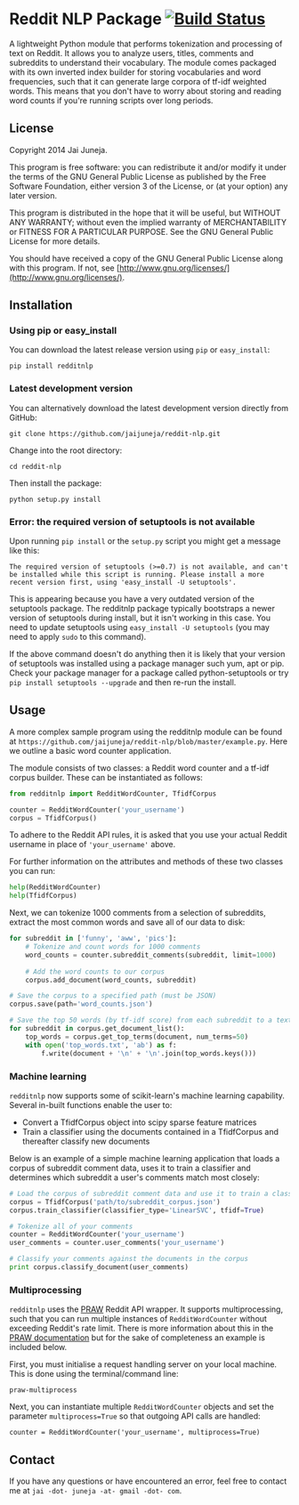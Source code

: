 # Reddit NLP Package [![Build Status](https://travis-ci.org/jaijuneja/reddit-nlp.svg?branch=master)](https://travis-ci.org/jaijuneja/reddit-nlp)

A lightweight Python module that performs tokenization and processing of text on Reddit. It allows you to analyze users, titles, comments and subreddits to understand their vocabulary. The module comes packaged with its own inverted index builder for storing vocabularies and word frequencies, such that it can generate large corpora of tf-idf weighted words. This means that you don't have to worry about storing and reading word counts if you're running scripts over long periods.

## License

Copyright 2014 Jai Juneja.

This program is free software: you can redistribute it and/or modify it under the terms of the GNU General Public License as published by the Free Software Foundation, either version 3 of the License, or (at your option) any later version.

This program is distributed in the hope that it will be useful, but WITHOUT ANY WARRANTY; without even the implied warranty of MERCHANTABILITY or FITNESS FOR A PARTICULAR PURPOSE. See the GNU General Public License for more details.

You should have received a copy of the GNU General Public License along with this program. If not, see [http://www.gnu.org/licenses/](http://www.gnu.org/licenses/).

## Installation

### Using pip or easy_install

You can download the latest release version using `pip` or `easy_install`:

```
pip install redditnlp
```

### Latest development version
You can alternatively download the latest development version directly from GitHub:

```
git clone https://github.com/jaijuneja/reddit-nlp.git
```

Change into the root directory:

```
cd reddit-nlp
```

Then install the package:

```
python setup.py install
```

### Error: the required version of setuptools is not available

Upon running `pip install` or the `setup.py` script you might get a message like this:

```
The required version of setuptools (>=0.7) is not available, and can't be installed while this script is running. Please install a more recent version first, using 'easy_install -U setuptools'.
```

This is appearing because you have a very outdated version of the setuptools package. The redditnlp package typically bootstraps a newer version of setuptools during install, but it isn't working in this case. You need to update setuptools using `easy_install -U setuptools` (you may need to apply `sudo` to this command).

If the above command doesn't do anything then it is likely that your version of setuptools was installed using a package manager such yum, apt or pip. Check your package manager for a package called python-setuptools or try `pip install setuptools --upgrade` and then re-run the install.

## Usage

A more complex sample program using the redditnlp module can be found at `https://github.com/jaijuneja/reddit-nlp/blob/master/example.py`. Here we outline a basic word counter application.

The module consists of two classes: a Reddit word counter and a tf-idf corpus builder. These can be instantiated as follows:

```python
from redditnlp import RedditWordCounter, TfidfCorpus

counter = RedditWordCounter('your_username')
corpus = TfidfCorpus()
```

To adhere to the Reddit API rules, it is asked that you use your actual Reddit username in place of `'your_username'` above.

For further information on the attributes and methods of these two classes you can run:

```python
help(RedditWordCounter)
help(TfidfCorpus)
```

Next, we can tokenize 1000 comments from a selection of subreddits, extract the most common words and save all of our data to disk:

```python
for subreddit in ['funny', 'aww', 'pics']:
    # Tokenize and count words for 1000 comments
    word_counts = counter.subreddit_comments(subreddit, limit=1000)
    
    # Add the word counts to our corpus
    corpus.add_document(word_counts, subreddit)

# Save the corpus to a specified path (must be JSON)
corpus.save(path='word_counts.json')

# Save the top 50 words (by tf-idf score) from each subreddit to a text file
for subreddit in corpus.get_document_list():
    top_words = corpus.get_top_terms(document, num_terms=50)
    with open('top_words.txt', 'ab') as f:
        f.write(document + '\n' + '\n'.join(top_words.keys()))
```

### Machine learning

`redditnlp` now supports some of scikit-learn's machine learning capability. Several in-built functions enable the user to:

* Convert a TfidfCorpus object into scipy sparse feature matrices
* Train a classifier using the documents contained in a TfidfCorpus and thereafter classify new documents

Below is an example of a simple machine learning application that loads a corpus of subreddit comment data, uses it to train a classifier and determines which subreddit a user's comments match most closely:

```python
# Load the corpus of subreddit comment data and use it to train a classifier
corpus = TfidfCorpus('path/to/subreddit_corpus.json')
corpus.train_classifier(classifier_type='LinearSVC', tfidf=True)

# Tokenize all of your comments
counter = RedditWordCounter('your_username')
user_comments = counter.user_comments('your_username')

# Classify your comments against the documents in the corpus
print corpus.classify_document(user_comments)
```

### Multiprocessing

`redditnlp` uses the [PRAW](https://github.com/praw-dev/praw) Reddit API wrapper. It supports multiprocessing, such that you can run multiple instances of `RedditWordCounter` without exceeding Reddit's rate limit. There is more information about this in the [PRAW documentation](https://praw.readthedocs.org/en/latest/pages/multiprocess.html) but for the sake of completeness an example is included below.

First, you must initialise a request handling server on your local machine. This is done using the terminal/command line:

```
praw-multiprocess
```

Next, you can instantiate multiple `RedditWordCounter` objects and set the parameter `multiprocess=True` so that outgoing API calls are handled:

```
counter = RedditWordCounter('your_username', multiprocess=True)
```

## Contact

If you have any questions or have encountered an error, feel free to contact me at `jai -dot- juneja -at- gmail -dot- com`.